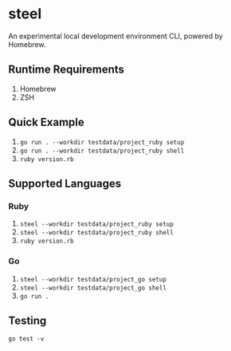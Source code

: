 # steel

An experimental local development environment CLI, powered by Homebrew.

## Runtime Requirements

1. Homebrew
1. ZSH

## Quick Example

1. `go run . --workdir testdata/project_ruby setup`
1. `go run . --workdir testdata/project_ruby shell`
1. `ruby version.rb`

## Supported Languages

### Ruby

1. `steel --workdir testdata/project_ruby setup`
1. `steel --workdir testdata/project_ruby shell`
1. `ruby version.rb`

### Go

1. `steel --workdir testdata/project_go setup`
1. `steel --workdir testdata/project_go shell`
1. `go run .`

## Testing

`go test -v`
